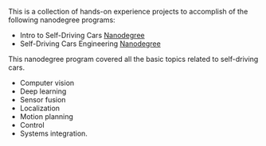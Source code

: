 This is a collection of hands-on experience projects to accomplish of the following nanodegree programs:
- Intro to Self-Driving Cars [Nanodegree](https://www.udacity.com/course/intro-to-self-driving-cars--nd113)
- Self-Driving Cars Engineering [Nanodegree](https://www.udacity.com/course/self-driving-car-engineer-nanodegree--nd013)

This nanodegree program covered all the basic topics related to self-driving cars. 
- Computer vision
- Deep learning
- Sensor fusion
- Localization
- Motion planning
- Control
- Systems integration.